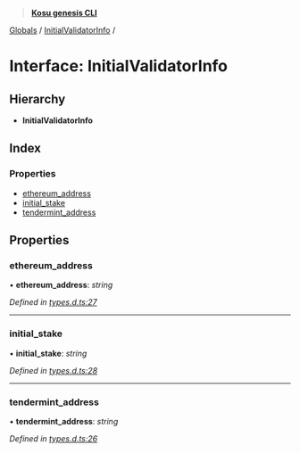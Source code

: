 > **[Kosu genesis CLI](../README.md)**

[Globals](../globals.md) / [InitialValidatorInfo](initialvalidatorinfo.md) /

# Interface: InitialValidatorInfo

## Hierarchy

-   **InitialValidatorInfo**

## Index

### Properties

-   [ethereum_address](initialvalidatorinfo.md#ethereum_address)
-   [initial_stake](initialvalidatorinfo.md#initial_stake)
-   [tendermint_address](initialvalidatorinfo.md#tendermint_address)

## Properties

### ethereum_address

• **ethereum_address**: _string_

_Defined in [types.d.ts:27](https://github.com/ParadigmFoundation/kosu-monorepo/blob/a7ce3d5b/packages/kosu-genesis-cli/src/types.d.ts#L27)_

---

### initial_stake

• **initial_stake**: _string_

_Defined in [types.d.ts:28](https://github.com/ParadigmFoundation/kosu-monorepo/blob/a7ce3d5b/packages/kosu-genesis-cli/src/types.d.ts#L28)_

---

### tendermint_address

• **tendermint_address**: _string_

_Defined in [types.d.ts:26](https://github.com/ParadigmFoundation/kosu-monorepo/blob/a7ce3d5b/packages/kosu-genesis-cli/src/types.d.ts#L26)_
